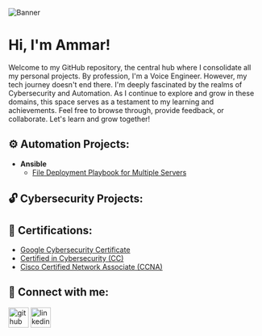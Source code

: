 ![Banner](https://github.com/saadeghi/saadeghi/blob/master/dino.gif)

# Hi, I'm Ammar!

Welcome to my GitHub repository, the central hub where I consolidate all my personal projects. By profession, I'm a Voice Engineer. However, my tech journey doesn't end there. I'm deeply fascinated by the realms of Cybersecurity and Automation. As I continue to explore and grow in these domains, this space serves as a testament to my learning and achievements. Feel free to browse through, provide feedback, or collaborate. Let's learn and grow together!

<!--<h2>👨‍💻 Software Development Projects:</h2>

- <b>Data Structures and Algorithms Practice (AlgoExpert)</b>
  - [Praciting DS & Algos in Python](https://github.com/joshmadakor1/Algorithms-Practice)
- <b>Full Stack Web App (React, NodeJS, Azure, and Machine Learning Components)</b>
  - [Image Analysis Middleware](https://github.com/joshmadakor1/4chan-Image-Analysis-Middleware-C964) <b><i>(Potentially NSFW)</b></i>
- <b>PowerShell</b>
  - [Windows EventLog: Failed RDP Logins Source IP to full GeoData Conversion](https://github.com/joshmadakor1/Sentinel-Lab)
  - [JWipe (Disk Wiping Utility)](https://github.com/joshmadakor1/Jwipe.PowerShell)
  - [Active Directory Bulk User Creation](https://github.com/joshmadakor1/AD_PS)
  - [FIM (File Integrity Monitor)](https://github.com/joshmadakor1/PowerShell-Integrity-FIM)
- <b>C# (.NET Desktop Applications)</b>
  - [Ransomware Proof of Concept (Encrypter)](https://github.com/joshmadakor1/EncrypterPOC)
  - [Ransomware Proof of Concept (Decrypter)](https://github.com/joshmadakor1/DecrypterPOC)
  - [Keylogger with Email Capability](https://github.com/joshmadakor1/Key-Logger-With-Email)
- <b>Python</b>
  - [Package Delivery Application (Datastructures and Algorithms Demo)](https://github.com/joshmadakor1/Package-Delivery-Pathfinding-Algorithm)
-->
<h2>⚙️ Automation Projects:</h2>

- <b>Ansible</b>
  - [File Deployment Playbook for Multiple Servers](https://github.com/NotMhoo/AnsiblePlaybooks)

<h2>🔓 Cybersecurity Projects:</h2>

<h2>📄 Certifications:</h2>

  - [Google Cybersecurity Certificate](https://www.coursera.org/professional-certificates/google-cybersecurity)
  - [Certified in Cybersecurity (CC)](https://www.isc2.org/certifications/cc)
  - [Cisco Certified Network Associate (CCNA)](https://www.cisco.com/c/en/us/training-events/training-certifications/certifications/associate/ccna.html)

<h2> 🤳 Connect with me:</h2>

[<img src='https://cdn.jsdelivr.net/npm/simple-icons@3.0.1/icons/github.svg' alt='github' height='40'>](https://github.com/NotMhoo)  [<img src='https://cdn.jsdelivr.net/npm/simple-icons@3.0.1/icons/linkedin.svg' alt='linkedin' height='40'>](https://www.linkedin.com/in/asyafiqsharifuddin/)

<!--
**joshmadakor1/joshmadakor1** is a ✨ _special_ ✨ repository because its `README.md` (this file) appears on your GitHub profile.

Here are some ideas to get you started:

- 🔭 I’m currently working on ...
- 🌱 I’m currently learning ...
- 👯 I’m looking to collaborate on ...
- 🤔 I’m looking for help with ...
- 💬 Ask me about ...
- 📫 How to reach me: ...
- 😄 Pronouns: ...
- ⚡ Fun fact: ...
-->
